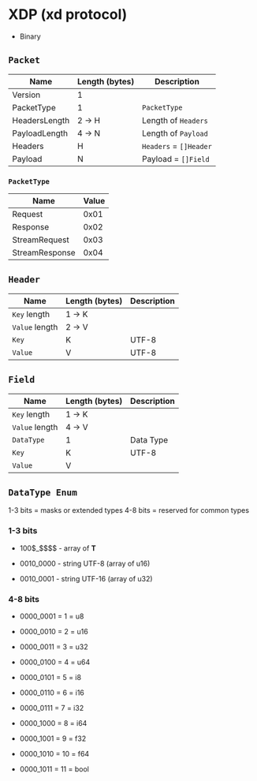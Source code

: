 # XDP (xd protocol)
- Binary

## `Packet`
| Name                    | Length (bytes) | Description            |
| ----------------------- | ---------------| ---------------------- |
| Version                 | 1              |                        |
| PacketType              | 1              | `PacketType`           |
| HeadersLength           | 2 -> H         | Length of `Headers`    |
| PayloadLength           | 4 -> N         | Length of `Payload`    |
| Headers                 | H              | `Headers` = `[]Header` |
| Payload                 | N              | Payload = `[]Field`    |


### `PacketType`
| Name           | Value |
| -------------- | ----- |
| Request        | 0x01  |
| Response       | 0x02  |
| StreamRequest  | 0x03  |
| StreamResponse | 0x04  |

## `Header`
| Name           | Length (bytes) | Description |
| -------------- | -------------- | ----------- |
| `Key` length   | 1 -> K         |             |
| `Value` length | 2 -> V         |             |
| `Key`          | K              | UTF-8       |
| `Value`        | V              | UTF-8       |


## `Field`
| Name           | Length (bytes) | Description |
| -------------- | -------------- | ----------- |
| `Key` length   | 1 -> K         |             |
| `Value` length | 4 -> V         |             |
| `DataType`     | 1              | Data Type   |
| `Key`          | K              | UTF-8       |
| `Value`        | V              |             |

## `DataType Enum`

1-3 bits = masks or extended types
4-8 bits = reserved for common types

### 1-3 bits
- 100$_$$$$ - array of **T**

- 0010_0000 - string UTF-8  (array of u16)
- 0010_0001 - string UTF-16 (array of u32)

### 4-8 bits
- 0000_0001 = 1  = u8
- 0000_0010 = 2  = u16
- 0000_0011 = 3  = u32
- 0000_0100 = 4  = u64

- 0000_0101 = 5  = i8
- 0000_0110 = 6  = i16
- 0000_0111 = 7  = i32
- 0000_1000 = 8  = i64

- 0000_1001 = 9  = f32
- 0000_1010 = 10 = f64

- 0000_1011 = 11 = bool
